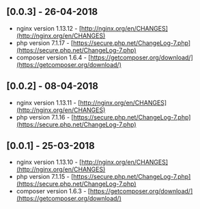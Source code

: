 ## [0.0.3] - 26-04-2018
- nginx version 1.13.12 - [http://nginx.org/en/CHANGES](http://nginx.org/en/CHANGES)
- php version 7.1.17 - [https://secure.php.net/ChangeLog-7.php](https://secure.php.net/ChangeLog-7.php)
- composer version 1.6.4 - [https://getcomposer.org/download/](https://getcomposer.org/download/)

## [0.0.2] - 08-04-2018
- nginx version 1.13.11 - [http://nginx.org/en/CHANGES](http://nginx.org/en/CHANGES)
- php version 7.1.16 - [https://secure.php.net/ChangeLog-7.php](https://secure.php.net/ChangeLog-7.php)

## [0.0.1] - 25-03-2018
- nginx version 1.13.10 - [http://nginx.org/en/CHANGES](http://nginx.org/en/CHANGES)
- php version 7.1.15 - [https://secure.php.net/ChangeLog-7.php](https://secure.php.net/ChangeLog-7.php)
- composer version 1.6.3 - [https://getcomposer.org/download/](https://getcomposer.org/download/)
